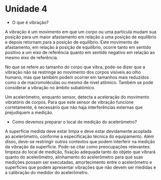 # Unidade 4
- O que é vibração?
  
A vibração é um movimento em que um corpo ou uma partícula mudam sua posição para um maior afastamento em relação a uma posição de equilíbrio e depois retornam para a posição de equilíbrio. Este movimento de afastamento, em relação à posição de equilíbrio, ocorre tanto em sentido positivo a um eixo de referência quanto em sentido negativo em relação ao mesmo eixo de referência.
  
No que se refere ao tamanho do corpo que vibra, pode-se dizer que a vibração não se restringe ao movimento dos corpos visíveis ao olho humano, mas que também podem ocorrer em tamanhos mais reduzidos como o de macromoléculas ou mesmo de nível atômico. Também se pode considerar a vibração no âmbito subatômico.
  
Um acelerômetro, enquanto sensor, detecta a aceleração do movimento vibratório de corpos. Para que este sensor de vibração funcione corretamente, é necessário que não haja interferências externas  que prejudiquem a medição.
  
- Como devemos preparar o local de medição do acelerômetro?  

A superfície medida deve estar limpa e deve estar devidamente acoplada ao acelerômetro, conforme a especificação técnica do equipamento. Além disso, deve-se restringir outros contextos que podem interferir na medição da vibração da superfície. Pode-se citar como preocupações relevantes: limpeza do local de medição, fixação adequada tanto do objeto que vibrará quanto do acelerômetro, alinhamento do acelerômetro para que suas medições possam ser executadas, amortecimento entre o acelerômetro e superfícies que podem apresentar vibrações que não devem ser medidas e a calibração do medidor do acelerômetro.
